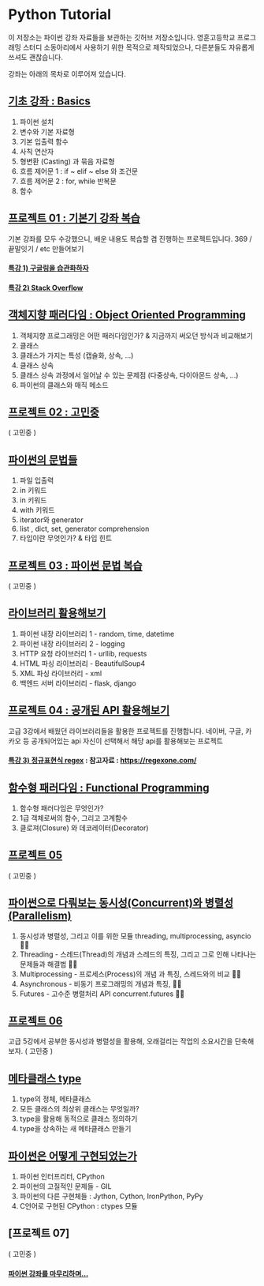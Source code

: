 # Python Tutorial
이 저장소는 파이썬 강좌 자료들을 보관하는 깃허브 저장소입니다.
영훈고등학교 프로그래밍 스터디 소동아리에서 사용하기 위한 목적으로 제작되었으나, 다른분들도 자유롭게 쓰셔도 괜찮습니다.

강좌는 아래의 목차로 이루어져 있습니다.

## [기초 강좌 : Basics](./Basics/README.md)
1. 파이썬 설치
2. 변수와 기본 자료형
3. 기본 입출력 함수
4. 사칙 연산자
5. 형변환 (Casting) 과 묶음 자료형 
6. 흐름 제어문 1 : if ~ elif ~ else 와 조건문 
7. 흐름 제어문 2 : for, while 반복문 
8. 함수

## [프로젝트 01 : 기본기 강좌 복습](./Projects/01_기본기_복습/README.md)
기본 강좌를 모두 수강했으니, 배운 내용도 복습할 겸 진행하는 프로젝트입니다. 
369 / 끝말잇기 / etc 만들어보기

#### [특강 1) 구글링을 습관화하자]()
#### [특강 2) Stack Overflow]()

## [객체지향 패러다임 : Object Oriented Programming](./Advanced_01_OOP/README.md)
1. 객체지향 프로그래밍은 어떤 패러다임인가? & 지금까지 써오던 방식과 비교해보기
2. 클래스
3. 클래스가 가지는 특성 (캡슐화, 상속, ...)
4. 클래스 상속
5. 클래스 상속 과정에서 일어날 수 있는 문제점 (다중상속, 다이아몬드 상속, ...)
6. 파이썬의 클래스와 매직 메소드

## [프로젝트 02 : 고민중](Projects/02_고민중/README.md)
( 고민중 )

## [파이썬의 문법들](./Advanced_02_파이썬의_문법들/README.md)
1. 파일 입출력
2. in 키워드
2. in 키워드
3. with 키워드
3. iterator와 generator
4. list , dict, set, generator comprehension 
5. 타입이란 무엇인가? & 타입 힌트

## [프로젝트 03 : 파이썬 문법 복습]()
( 고민중 )

## [라이브러리 활용해보기]()
1. 파이썬 내장 라이브러리 1 - random, time, datetime
2. 파이썬 내장 라이브러리 2 - logging
3. HTTP 요청 라이브러리 1 - urllib, requests
4. HTML 파싱 라이브러리 - BeautifulSoup4
5. XML 파싱 라이브러리 - xml
6. 백엔드 서버 라이브러리 - flask, django

## [프로젝트 04 : 공개된 API 활용해보기]()
고급 3강에서 배웠던 라이브러리들을 활용한 프로젝트를 진행합니다.
네이버, 구글, 카카오 등 공개되어있는 api 자신이 선택해서 해당 api를 활용해보는 프로젝트

#### [특강 3) 정규표현식 regex]() : 참고자료 : https://regexone.com/

## [함수형 패러다임 : Functional Programming]()
1. 함수형 패러다임은 무엇인가?
2. 1급 객체로써의 함수, 그리고 고계함수
3. 클로져(Closure) 와 데코레이터(Decorator)

## [프로젝트 05]()
( 고민중 )

## [파이썬으로 다뤄보는 동시성(Concurrent)와 병렬성(Parallelism)]()
1. 동시성과 병렬성, 그리고 이를 위한 모듈 threading, multiprocessing, asyncio :man_student: 
2. Threading - 스레드(Thread)의 개념과 스레드의 특징, 그리고 그로 인해 나타나는 문제들과 해결법 :man_student: 
3. Multiprocessing - 프로세스(Process)의 개념 과 특징, 스레드와의 비교 :man_student: 
4. Asynchronous  - 비동기 프로그래밍의 개념과 특징, :man_student:
5. Futures - 고수준 병렬처리 API concurrent.futures :man_student: 

## [프로젝트 06]()
고급 5강에서 공부한 동시성과 병렬성을 활용해, 오래걸리는 작업의 소요시간을 단축해보자.
( 고민중 )

## [메타클래스 type]()
1. type의 정체, 메타클래스
2. 모든 클래스의 최상위 클래스는 무엇일까?
3. type을 활용해 동적으로 클래스 정의하기
4. type을 상속하는 새 메타클래스 만들기

## [파이썬은 어떻게 구현되었는가]()
1. 파이썬 인터프리터, CPython
2. 파이썬의 고질적인 문제들 - GIL
3. 파이썬의 다른 구현체들 : Jython, Cython, IronPython, PyPy
4. C언어로 구현된 CPython : ctypes 모듈

## [프로젝트 07]
( 고민중 )

#### [파이썬 강좌를 마무리하며...]()